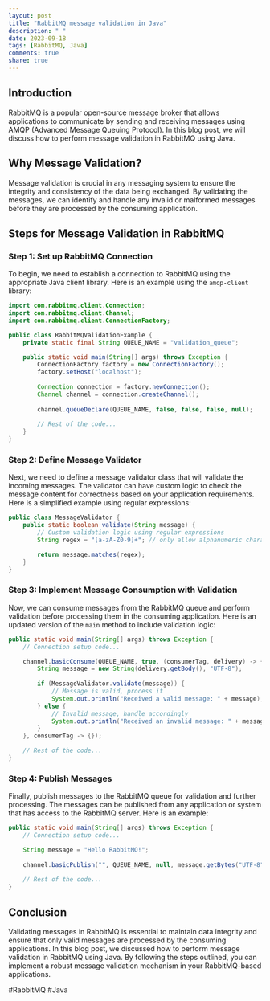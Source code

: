 ```yaml
---
layout: post
title: "RabbitMQ message validation in Java"
description: " "
date: 2023-09-18
tags: [RabbitMQ, Java]
comments: true
share: true
---
```


## Introduction
RabbitMQ is a popular open-source message broker that allows applications to communicate by sending and receiving messages using AMQP (Advanced Message Queuing Protocol). In this blog post, we will discuss how to perform message validation in RabbitMQ using Java.

## Why Message Validation?
Message validation is crucial in any messaging system to ensure the integrity and consistency of the data being exchanged. By validating the messages, we can identify and handle any invalid or malformed messages before they are processed by the consuming application.

## Steps for Message Validation in RabbitMQ

### Step 1: Set up RabbitMQ Connection
To begin, we need to establish a connection to RabbitMQ using the appropriate Java client library. Here is an example using the `amqp-client` library:

```java
import com.rabbitmq.client.Connection;
import com.rabbitmq.client.Channel;
import com.rabbitmq.client.ConnectionFactory;

public class RabbitMQValidationExample {
    private static final String QUEUE_NAME = "validation_queue";

    public static void main(String[] args) throws Exception {
        ConnectionFactory factory = new ConnectionFactory();
        factory.setHost("localhost");
        
        Connection connection = factory.newConnection();
        Channel channel = connection.createChannel();
        
        channel.queueDeclare(QUEUE_NAME, false, false, false, null);
        
        // Rest of the code...
    }
}
```

### Step 2: Define Message Validator
Next, we need to define a message validator class that will validate the incoming messages. The validator can have custom logic to check the message content for correctness based on your application requirements. Here is a simplified example using regular expressions:

```java
public class MessageValidator {
    public static boolean validate(String message) {
        // Custom validation logic using regular expressions
        String regex = "[a-zA-Z0-9]+"; // only allow alphanumeric characters

        return message.matches(regex);
    }
}
```

### Step 3: Implement Message Consumption with Validation
Now, we can consume messages from the RabbitMQ queue and perform validation before processing them in the consuming application. Here is an updated version of the `main` method to include validation logic:

```java
public static void main(String[] args) throws Exception {
    // Connection setup code...

    channel.basicConsume(QUEUE_NAME, true, (consumerTag, delivery) -> {
        String message = new String(delivery.getBody(), "UTF-8");
        
        if (MessageValidator.validate(message)) {
            // Message is valid, process it
            System.out.println("Received a valid message: " + message);
        } else {
            // Invalid message, handle accordingly
            System.out.println("Received an invalid message: " + message);
        }
    }, consumerTag -> {});

    // Rest of the code...
}
```

### Step 4: Publish Messages
Finally, publish messages to the RabbitMQ queue for validation and further processing. The messages can be published from any application or system that has access to the RabbitMQ server. Here is an example:

```java
public static void main(String[] args) throws Exception {
    // Connection setup code...

    String message = "Hello RabbitMQ!";
    
    channel.basicPublish("", QUEUE_NAME, null, message.getBytes("UTF-8"));
    
    // Rest of the code...
}
```

## Conclusion
Validating messages in RabbitMQ is essential to maintain data integrity and ensure that only valid messages are processed by the consuming applications. In this blog post, we discussed how to perform message validation in RabbitMQ using Java. By following the steps outlined, you can implement a robust message validation mechanism in your RabbitMQ-based applications.

#RabbitMQ #Java